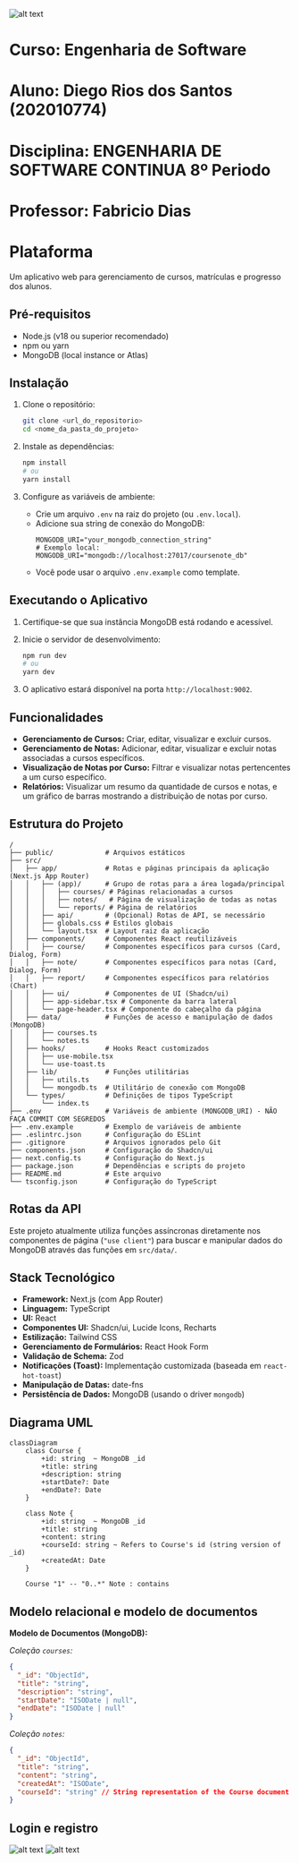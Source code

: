 ![alt text](https://github.com/DiegoWebwork/estrutura-de-dados/blob/main/universidade%20de%20vassouras%20Vertical.png)

# Curso: Engenharia de Software
# Aluno: Diego Rios dos Santos (202010774)
# Disciplina: ENGENHARIA DE SOFTWARE CONTINUA 8º Periodo
# Professor: Fabricio Dias

# Plataforma

Um aplicativo web para gerenciamento de cursos, matrículas e progresso dos alunos.

## Pré-requisitos

- Node.js (v18 ou superior recomendado)
- npm ou yarn
- MongoDB (local instance or Atlas)

## Instalação

1. Clone o repositório:
   ```bash
   git clone <url_do_repositorio>
   cd <nome_da_pasta_do_projeto>
   ```

2. Instale as dependências:
   ```bash
   npm install
   # ou
   yarn install
   ```

3. Configure as variáveis de ambiente:
   - Crie um arquivo `.env` na raiz do projeto (ou `.env.local`).
   - Adicione sua string de conexão do MongoDB:
     ```
     MONGODB_URI="your_mongodb_connection_string"
     # Exemplo local: MONGODB_URI="mongodb://localhost:27017/coursenote_db"
     ```
   - Você pode usar o arquivo `.env.example` como template.

## Executando o Aplicativo

1. Certifique-se que sua instância MongoDB está rodando e acessível.
2. Inicie o servidor de desenvolvimento:
   ```bash
   npm run dev
   # ou
   yarn dev
   ```

3. O aplicativo estará disponível na porta `http://localhost:9002`.

## Funcionalidades

- **Gerenciamento de Cursos:** Criar, editar, visualizar e excluir cursos.
- **Gerenciamento de Notas:** Adicionar, editar, visualizar e excluir notas associadas a cursos específicos.
- **Visualização de Notas por Curso:** Filtrar e visualizar notas pertencentes a um curso específico.
- **Relatórios:** Visualizar um resumo da quantidade de cursos e notas, e um gráfico de barras mostrando a distribuição de notas por curso.

## Estrutura do Projeto

```
/
├── public/             # Arquivos estáticos
├── src/
│   ├── app/            # Rotas e páginas principais da aplicação (Next.js App Router)
│   │   ├── (app)/      # Grupo de rotas para a área logada/principal
│   │   │   ├── courses/ # Páginas relacionadas a cursos
│   │   │   ├── notes/   # Página de visualização de todas as notas
│   │   │   └── reports/ # Página de relatórios
│   │   ├── api/        # (Opcional) Rotas de API, se necessário
│   │   ├── globals.css # Estilos globais
│   │   └── layout.tsx  # Layout raiz da aplicação
│   ├── components/     # Componentes React reutilizáveis
│   │   ├── course/     # Componentes específicos para cursos (Card, Dialog, Form)
│   │   ├── note/       # Componentes específicos para notas (Card, Dialog, Form)
│   │   ├── report/     # Componentes específicos para relatórios (Chart)
│   │   ├── ui/         # Componentes de UI (Shadcn/ui)
│   │   ├── app-sidebar.tsx # Componente da barra lateral
│   │   └── page-header.tsx # Componente do cabeçalho da página
│   ├── data/           # Funções de acesso e manipulação de dados (MongoDB)
│   │   ├── courses.ts
│   │   └── notes.ts
│   ├── hooks/          # Hooks React customizados
│   │   ├── use-mobile.tsx
│   │   └── use-toast.ts
│   ├── lib/            # Funções utilitárias
│   │   ├── utils.ts
│   │   └── mongodb.ts  # Utilitário de conexão com MongoDB
│   └── types/          # Definições de tipos TypeScript
│       └── index.ts
├── .env                # Variáveis de ambiente (MONGODB_URI) - NÃO FAÇA COMMIT COM SEGREDOS
├── .env.example        # Exemplo de variáveis de ambiente
├── .eslintrc.json      # Configuração do ESLint
├── .gitignore          # Arquivos ignorados pelo Git
├── components.json     # Configuração do Shadcn/ui
├── next.config.ts      # Configuração do Next.js
├── package.json        # Dependências e scripts do projeto
├── README.md           # Este arquivo
└── tsconfig.json       # Configuração do TypeScript
```

## Rotas da API

Este projeto atualmente utiliza funções assíncronas diretamente nos componentes de página (`"use client"`) para buscar e manipular dados do MongoDB através das funções em `src/data/`.

## Stack Tecnológico

- **Framework:** Next.js (com App Router)
- **Linguagem:** TypeScript
- **UI:** React
- **Componentes UI:** Shadcn/ui, Lucide Icons, Recharts
- **Estilização:** Tailwind CSS
- **Gerenciamento de Formulários:** React Hook Form
- **Validação de Schema:** Zod
- **Notificações (Toast):** Implementação customizada (baseada em `react-hot-toast`)
- **Manipulação de Datas:** date-fns
- **Persistência de Dados:** MongoDB (usando o driver `mongodb`)

## Diagrama UML

```mermaid
classDiagram
    class Course {
        +id: string  ~ MongoDB _id
        +title: string
        +description: string
        +startDate?: Date
        +endDate?: Date
    }

    class Note {
        +id: string  ~ MongoDB _id
        +title: string
        +content: string
        +courseId: string ~ Refers to Course's id (string version of _id)
        +createdAt: Date
    }

    Course "1" -- "0..*" Note : contains
```

## Modelo relacional e modelo de documentos

**Modelo de Documentos (MongoDB):**

*Coleção `courses`:*
```json
{
  "_id": "ObjectId",
  "title": "string",
  "description": "string",
  "startDate": "ISODate | null",
  "endDate": "ISODate | null"
}
```

*Coleção `notes`:*
```json
{
  "_id": "ObjectId",
  "title": "string",
  "content": "string",
  "createdAt": "ISODate",
  "courseId": "string" // String representation of the Course document's _id
}
```
## Login e registro

![alt text](https://github.com/DiegoWebwork/helloyou/blob/master/login.png)
![alt text](https://github.com/DiegoWebwork/helloyou/blob/master/register.png)

